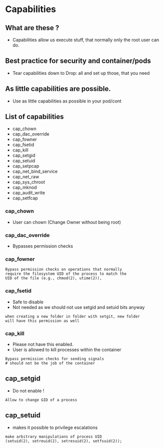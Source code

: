 # Capabilities 

## What are these ? 

  * Capabilities allow us execute stuff, that normally only the root user can do.

## Best practice for security and container/pods 

  * Tear capabilities down to Drop: all and set up those, that you need

## As little capabilities are possible. 

  * Use as little capabilities as possible in your pod/cont


## List of capabilities 

 * cap_chown
 * cap_dac_override
 * cap_fowner
 * cap_fsetid
 * cap_kill
 * cap_setgid
 * cap_setuid
 * cap_setpcap
 * cap_net_bind_service
 * cap_net_raw
 * cap_sys_chroot
 * cap_mknod
 * cap_audit_write
 * cap_setfcap

### cap_chown 

  * User can chown (Change Owner without being root)

### cap_dac_override 

  * Bypasses permission checks 

### cap_fowner 

```
Bypass permission checks on operations that normally
require the filesystem UID of the process to match the
UID of the file (e.g., chmod(2), utime(2)),
```

### cap_fsetid 

  * Safe to disable
  * Not needed as we should not use setgid and setuid bits anyway

```
when creating a new folder in folder with setgit, new folder
will have this permission as well
```

### cap_kill 

  * Please not have this enabled.
  * User is allowed to kill processes within the container

```
Bypass permission checks for sending signals
# should not be the job of the container
```

## cap_setgid 

  * Do not enable !

```
Allow to change GID of a process 
```

## cap_setuid 

  * makes it possible to privilege escalations 

```
make arbitrary manipulations of process UID
(setuid(2), setreuid(2), setresuid(2), setfsuid(2));
```

